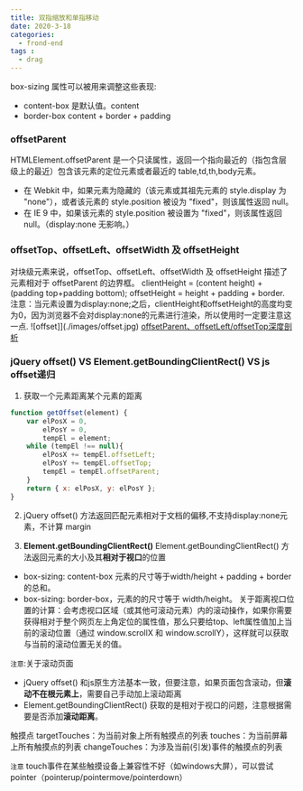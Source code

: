 ```yaml
---
title: 双指缩放和单指移动
date: 2020-3-18
categories:
  - frond-end
tags :
  - drag
---
```

box-sizing 属性可以被用来调整这些表现:
- content-box  是默认值。content
- border-box content + border + padding

### offsetParent
HTMLElement.offsetParent 是一个只读属性，返回一个指向最近的（指包含层级上的最近）包含该元素的定位元素或者最近的 table,td,th,body元素。
- 在 Webkit 中，如果元素为隐藏的（该元素或其祖先元素的 style.display 为 "none"），或者该元素的 style.position 被设为 "fixed"，则该属性返回 null。
- 在 IE 9 中，如果该元素的 style.position 被设置为 "fixed"，则该属性返回 null。（display:none 无影响。）

### offsetTop、offsetLeft、offsetWidth 及 offsetHeight
对块级元素来说，offsetTop、offsetLeft、offsetWidth 及 offsetHeight 描述了元素相对于 offsetParent 的边界框。
clientHeight = (content height) + (padding top+padding bottom);
offsetHeight = height + padding + border.
注意：当元素设置为display:none;之后，clientHeight和offsetHeight的高度均变为0，因为浏览器不会对display:none的元素进行渲染，所以使用时一定要注意这一点.
![offset]](./images/offset.jpg)
[offsetParent、offsetLeft/offsetTop深度剖析](https://juejin.cn/post/6844903745512275981)

### jQuery offset() VS Element.getBoundingClientRect() VS js offset递归
1. 获取一个元素距离某个元素的距离
```js
function getOffset(element) {
    var elPosX = 0,
        elPosY = 0,
        tempEl = element;
    while (tempEl !== null){
        elPosX += tempEl.offsetLeft;
        elPosY += tempEl.offsetTop;
        tempEl = tempEl.offsetParent;
    }
    return { x: elPosX, y: elPosY };
}
```
2.  jQuery offset() 方法返回匹配元素相对于文档的偏移,不支持display:none元素，不计算<html> margin

3. **Element.getBoundingClientRect()**
Element.getBoundingClientRect() 方法返回元素的大小及其**相对于视口**的位置
- box-sizing: content-box 元素的尺寸等于width/height + padding + border的总和。
- box-sizing: border-box，元素的的尺寸等于 width/height。
关于距离视口位置的计算：会考虑视口区域（或其他可滚动元素）内的滚动操作，如果你需要获得相对于整个网页左上角定位的属性值，那么只要给top、left属性值加上当前的滚动位置（通过 window.scrollX 和 window.scrollY），这样就可以获取与当前的滚动位置无关的值。

`注意`:关于滚动页面
- jQuery offset() 和js原生方法基本一致，但要注意，如果页面包含滚动，但**滚动不在根元素上**，需要自己手动加上滚动距离
- Element.getBoundingClientRect() 获取的是相对于视口的问题，注意根据需要是否添加**滚动距离**。


触摸点
targetTouches：为当前对象上所有触摸点的列表
touches：为当前屏幕上所有触摸点的列表
changeTouches：为涉及当前(引发)事件的触摸点的列表

`注意` touch事件在某些触摸设备上兼容性不好（如windows大屏），可以尝试pointer（pointerup/pointermove/pointerdown）